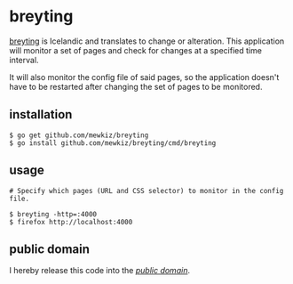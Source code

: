 breyting
========

[breyting][] is Icelandic and translates to change or alteration. This
application will monitor a set of pages and check for changes at a specified
time interval.

It will also monitor the config file of said pages, so the application doesn't
have to be restarted after changing the set of pages to be monitored.

[breyting]: https://en.wiktionary.org/wiki/breyting

installation
------------

    $ go get github.com/mewkiz/breyting
    $ go install github.com/mewkiz/breyting/cmd/breyting

usage
-----

    # Specify which pages (URL and CSS selector) to monitor in the config file.

    $ breyting -http=:4000
    $ firefox http://localhost:4000

public domain
-------------
I hereby release this code into the *[public domain][]*.

[public domain]: https://creativecommons.org/publicdomain/zero/1.0/
